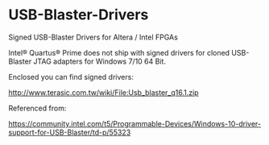 # USB-Blaster-Drivers
Signed USB-Blaster Drivers for Altera / Intel FPGAs

Intel® Quartus® Prime does not ship with signed drivers for cloned USB-Blaster JTAG adapters for Windows 7/10 64 Bit.

Enclosed you can find signed drivers:

http://www.terasic.com.tw/wiki/File:Usb_blaster_q16.1.zip

Referenced from:

https://community.intel.com/t5/Programmable-Devices/Windows-10-driver-support-for-USB-Blaster/td-p/55323
